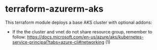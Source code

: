 # terraform-azurerm-aks

This terraform module deploys a base AKS cluster with optional addons:

* If the the cluster and vnet do not share resource group, remember to follow: https://docs.microsoft.com/en-us/azure/aks/kubernetes-service-principal?tabs=azure-cli#networking (1)

